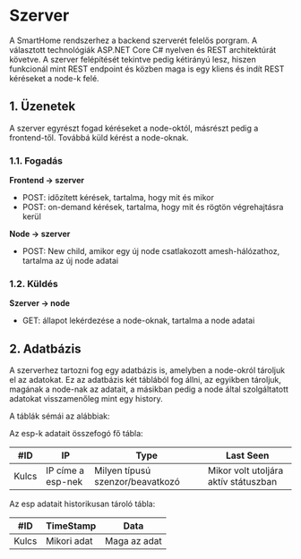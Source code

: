 # Szerver
A SmartHome rendszerhez a backend szerverét felelős porgram.
A választott technológiák ASP.NET Core C# nyelven és REST architektúrát követve.
A szerver felépítését tekintve pedig kétirányú lesz, hiszen funkcionál mint REST endpoint és közben maga is egy kliens és indít REST kéréseket a node-k felé.
 
## 1. Üzenetek

A szerver egyrészt fogad kéréseket a node-októl, másrészt pedig a frontend-től.
Továbbá küld kérést a node-oknak.

### 1.1. Fogadás

**Frontend -> szerver**
 - POST: időzített kérések, tartalma, hogy mit és mikor
 - POST: on-demand kérések, tartalma, hogy mit és rögtön végrehajtásra kerül
 
 **Node -> szerver** 
 - POST: New child, amikor egy új node csatlakozott amesh-hálózathoz, tartalma az új node adatai

### 1.2. Küldés

 **Szerver -> node**
 - GET: állapot lekérdezése a node-oknak, tartalma a node adatai

## 2. Adatbázis
A szerverhez tartozni fog egy adatbázis is, amelyben a node-okról tároljuk el az adatokat. Ez az adatbázis két táblából fog állni, az egyikben tároljuk, magának a node-nak az adatait, a másikban pedig a node által szolgáltatott adatokat visszamenőleg mint egy history.

A táblák sémái az alábbiak:

Az esp-k adatait összefogó fő tábla:    

| #ID | IP | Type | Last Seen |  
|---|---|---|---|  
| Kulcs | IP címe a esp-nek  | Milyen típusú szenzor/beavatkozó | Mikor volt utoljára aktív státuszban |  


Az esp adatait historikusan tároló tábla:  

| #ID | TimeStamp | Data |  
|---|---|---|  
| Kulcs | Mikori adat | Maga az adat |
